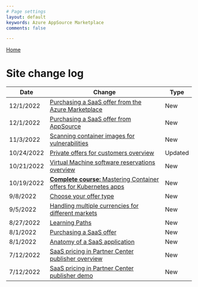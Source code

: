 ```yaml
---
# Page settings
layout: default
keywords: Azure AppSource Marketplace
comments: false

---
```


[Home](../index.md)

# Site change log

| Date | Change | Type |
---| ---| ---|
| 12/1/2022 | [Purchasing a SaaS offer from the Azure Marketplace](../saas/general-topics.md#purchasing-a-saas-offer-from-the-azure-marketplace) | New |
| 12/1/2022 | [Purchasing a SaaS offer from AppSource](../saas/general-topics.md#purchasing-a-saas-offer-from-appsource) | New |
| 11/3/2022 | [Scanning container images for vulnerabilities](../container/index.md#scanning-container-images-for-vulnerabilities) | New |
| 10/24/2022 | [Private offers for customers overview](../partner-center/private-offers.md#private-offers-for-customers-overview) | Updated |
| 10/21/2022 | [Virtual Machine software reservations overview](../vm/index.md#virtual-machine-software-reservations-overview) | New |
| 10/19/2022 | [**Complete course:** Mastering Container offers for Kubernetes apps](../../container/) | New |
| 9/8/2022 | [Choose your offer type](../misc/select-offer-type.md) | New |
| 9/5/2022  | [Handling multiple currencies for different markets](../partner-center/general.md#handling-multiple-currencies-for-different-markets) | New |
| 8/27/2022 | [Learning Paths](../../learning-paths/) | New |
| 8/1/2022 | [Purchasing a SaaS offer](../saas/general-topics.md#purchasing-a-saas-offer) | New |
| 8/1/2022 | [Anatomy of a SaaS application](../teams/index.md#anatomy-of-a-saas-application) | New |
| 7/12/2022 | [SaaS pricing in Partner Center publisher overview](../saas/general-topics.md#saas-pricing-in-partner-center-publisher-overview) | New |
| 7/12/2022 | [SaaS pricing in Partner Center publisher demo](../saas/general-topics.md#saas-pricing-in-partner-center-publisher-demo) | New |
